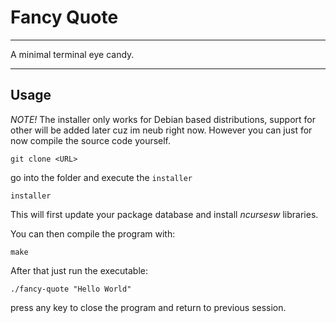 # Fancy Quote

---

A minimal terminal eye candy.

---

## Usage

*NOTE!* The installer only works for Debian based distributions, support for other will be added later cuz im neub right now. However you can just for now compile the source code yourself.

```shell
git clone <URL>
```

go into the folder and execute the `installer`

```shell
installer
```

This will first update your package database and install *ncursesw* libraries.

You can then compile the program with:

```shell
make
```

After that just run the executable:

```shell
./fancy-quote "Hello World"
```

press any key to close the program and return to previous session.